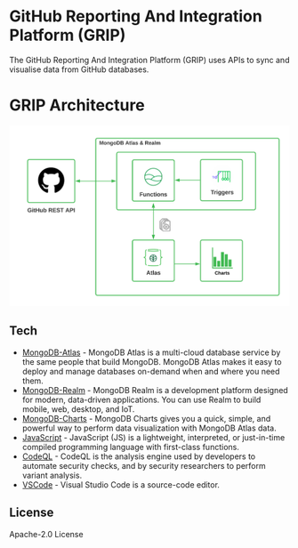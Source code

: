 # GitHub Reporting And Integration Platform (GRIP)
The GitHub Reporting And Integration Platform (GRIP) uses APIs to sync and visualise data from GitHub databases.

# GRIP Architecture
![alt text](./assets/GRIP-Architecture.png)

## Tech

-   [MongoDB-Atlas] - MongoDB Atlas is a multi-cloud database service by the same people that build MongoDB. MongoDB Atlas makes it easy to deploy and manage databases on-demand when and where you need them.
-   [MongoDB-Realm] - MongoDB Realm is a development platform designed for modern, data-driven applications. You can use Realm to build mobile, web, desktop, and IoT.
-   [MongoDB-Charts] - MongoDB Charts gives you a quick, simple, and powerful way to perform data visualization with MongoDB Atlas data.
-   [JavaScript] - JavaScript (JS) is a lightweight, interpreted, or just-in-time compiled programming language with first-class functions.
-   [CodeQL] - CodeQL is the analysis engine used by developers to automate security checks, and by security researchers to perform variant analysis.
-   [VSCode] - Visual Studio Code is a source-code editor.

## License

Apache-2.0 License

[MongoDB-Atlas]: https://docs.atlas.mongodb.com/
[MongoDB-Realm]: https://docs.mongodb.com/realm/
[MongoDB-Charts]: https://docs.mongodb.com/charts/
[JavaScript]: https://developer.mozilla.org/en-US/docs/Web/JavaScript
[CodeQL]: https://securitylab.github.com/tools/codeql/
[VSCode]: https://code.visualstudio.com/
